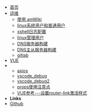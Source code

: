 - [首页](/coverpage)
- [运维](/center)
  - [使用 amWiki](/subdocs/home2)
  - [linux系统用户和普通用户](/subdocs/linux_user)
  - [xshell日志配置](/subdocs/xshell_log)
  - [linux管理用户](/subdocs/appuser)
  - [DNS服务器构建](/subdocs/dns_centos)
  - [DNS主从服务器构建](/subdocs/master_slave_dns)
  - [gitlab](/maintance/gitlab/)
- [VUE](/vue)
- - [axios](/vue/axios)
  - [vscode_debug](/vue/vue_debug)
  - [vscode_debug2](/vue/vscode_debug2)
  - [props使用注意点](/vue/vue_props)
  - [VUE参考---设置router-link激活样式](/vue/vue_router_link)
- **Links**
- [Github](https://github.com/jijiajia19)


